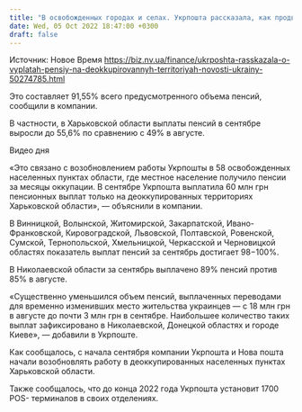 ```yaml
---
title: "В освобожденных городах и селах. Укрпошта рассказала, как продвигаются выплаты пенсий на деоккупированных территориях"
date: Wed, 05 Oct 2022 18:47:00 +0300
draft: false
---
```

Источник: Новое Время https://biz.nv.ua/finance/ukrposhta-rasskazala-o-vyplatah-pensiy-na-deokkupirovannyh-territoriyah-novosti-ukrainy-50274785.html


Это составляет 91,55% всего предусмотренного объема пенсий, сообщили в компании.

 В частности, в Харьковской области выплаты пенсий в сентябре выросли до 55,6% по сравнению с 49% в августе.

 Видео дня   

 «Это связано с возобновлением работы Укрпошты в 58 освобожденных населенных пунктах области, где местное население получило пенсии за месяцы оккупации. В сентябре Укрпошта выплатила 60 млн грн пенсионных выплат только на деоккупированных территориях Харьковской области», — объяснили в компании.

 В Винницкой, Волынской, Житомирской, Закарпатской, Ивано-Франковской, Кировоградской, Львовской, Полтавской, Ровенской, Сумской, Тернопольской, Хмельницкой, Черкасской и Черновицкой областях показатель выплат пенсий за сентябрь достигает 98−100%.

 В Николаевской области за сентябрь выплачено 89% пенсий против 85% в августе.

 «Существенно уменьшился объем пенсий, выплаченных переводами для временно изменивших место жительства украинцев — с 18 млн грн в августе до почти 3 млн грн в сентябре. Наибольшее количество таких выплат зафиксировано в Николаевской, Донецкой областях и городе Киеве», — добавили в Укрпоште.

 Как сообщалось, с начала сентября компании Укрпошта и Нова пошта начали возобновлять работу в деоккупированных населенных пунктах Харьковской области.

 Также сообщалось, что до конца 2022 года Укрпошта установит 1700 POS- терминалов в своих отделениях.
